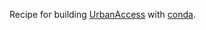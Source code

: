 Recipe for building [UrbanAccess](https://udst.github.io/urbanaccess)
with [conda](http://conda.pydata.org/).
